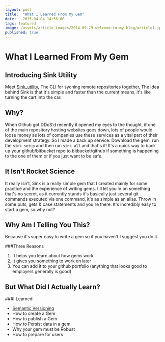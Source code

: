 ```yaml
---
layout: post
title:  "What I Learned From My Gem"
date:   2015-04-04 14:56:00
tags: featured
image: /assets/article_images/2014-09-29-welcome-to-my-blog/article1.jpg
published: true
---
```


# What I Learned From My Gem

## Introducing Sink Utility
Meet [Sink_utility](https://github.com/Grantlyk/Sink_utility "Sink_utility - The repo Syncing CLI"), The CLI for sycning remote repositories together, The idea behind Sink is that it's simple and faster than the current means, it's like turning the cart into the car.

## Why?
When Github got DDoS'd recently it opened my eyes to the thought, if one of the main repository hosting websites goes down, lots of people would loose money as lots of companies use these services as a vital part of their development strategy. So I made a back up service. Download the gem, run the `sink setup` and then run `sink all` and that's it! It's a quick way to back up your github/bitbucket repo to bitbucket/github if something is happening to the one of them or if you just want to be safe.

## It Isn't Rocket Science
It really isn't, Sink is a really simple gem that I created mainly for some practice and the experience of writing gems. I'll let you in on something that's no secret, as it currently stands it's basically just several git commands executed via one command, it's as simple as an alias. Throw in some puts, gets & case statements and you're there. It's incredibly easy to start a gem, so why not?

## Why Am I Telling You This?
Because it's super easy to write a gem so if you haven't I suggest you do it.

###Three Reasons
1. It helps you learn about how gems work
2. It gives you something to work on later 
3. You can add it to your github portfolio (anything that looks good to employers generally is good)

## But What Did I Actually Learn?
###I Learned
- [Semantic Versioning](http://semver.org/)
- How to create a Gem
- How to publish a Gem
- How to Persist data in a gem
- Why your gem must be Robust
- How to prepare for users


